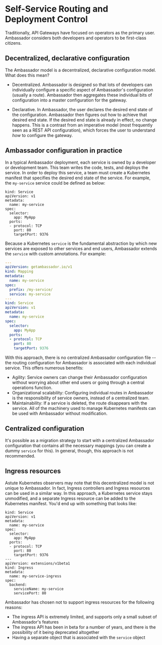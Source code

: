 # Self-Service Routing and Deployment Control

Traditionally, API Gateways have focused on operators as the primary user. Ambassador considers both developers and operators to be first-class citizens.

## Decentralized, declarative configuration

The Ambassador model is a decentralized, declarative configuration model. What does this mean?

* Decentralized. Ambassador is designed so that lots of developers can individually configure a specific aspect of Ambassador's configuration (usually a route). Ambassador then aggregates these individual bits of configuration into a master configuration for the gateway.

* Declarative. In Ambassador, the user declares the desired end state of the configuration. Ambassador then figures out how to achieve that desired end state. If the desired end state is already in effect, no change happens. This is a contrast from an imperative model (most frequently seen as a REST API configuration), which forces the user to understand *how* to configure the gateway.

## Ambassador configuration in practice

In a typical Ambassador deployment, each service is owned by a developer or development team. This team writes the code, tests, and deploys the service. In order to deploy this service, a team must create a Kubernetes manifest that specifies the desired end state of the service. For example, the `my-service` service could be defined as below:

```
kind: Service
apiVersion: v1
metadata:
  name: my-service
spec:
  selector:
    app: MyApp
  ports:
  - protocol: TCP
    port: 80
    targetPort: 9376
```

Because a Kubernetes `service` is the fundamental abstraction by which new services are exposed to other services and end users, Ambassador extends the `service` with custom annotations. For example:

```yaml
---
apiVersion: getambassador.io/v1
kind: Mapping
metadata:
  name: my-service
spec:
  prefix: /my-service/
  service: my-service
---
kind: Service
apiVersion: v1
metadata:
  name: my-service
spec:
  selector:
    app: MyApp
  ports:
  - protocol: TCP
    port: 80
    targetPort: 9376
```

With this approach, there is no centralized Ambassador configuration file -- the routing configuration for Ambassador is associated with each individual service. This offers numerous benefits:

* Agility: Service owners can change their Ambassador configuration without worrying about other end users or going through a central operations function.
* Organizational scalability: Configuring individual routes in Ambassador is the responsibility of service owners, instead of a centralized team.
* Maintainability: If a service is deleted, the route disappears with the service. All of the machinery used to manage Kubernetes manifests can be used with Ambassador without modification.

## Centralized configuration

It's possible as a migration strategy to start with a centralized Ambassador configuration that contains all the necessary mappings (you can create a dummy `service` for this). In general, though, this approach is not recommended.

## Ingress resources

Astute Kubernetes observers may note that this decentralized model is not unique to Ambassador. In fact, Ingress controllers and Ingress resources can be used in a similar way. In this approach, a Kubernetes service stays unmodified, and a separate Ingress resource can be added to the Kubernetes manifest. You'd end up with something that looks like:

```
kind: Service
apiVersion: v1
metadata:
  name: my-service
spec:
  selector:
    app: MyApp
  ports:
  - protocol: TCP
    port: 80
    targetPort: 9376
---
apiVersion: extensions/v1beta1
kind: Ingress
metadata:
  name: my-service-ingress
spec:
  backend:
    serviceName: my-service
    servicePort: 80
```

Ambassador has chosen not to support ingress resources for the following reasons:

* The ingress API is extremely limited, and supports only a small subset of Ambassador's features
* The ingress API has been in beta for a number of years, and there is the possibility of it being deprecated altogether
* Having a separate object that is associated with the `service` object
